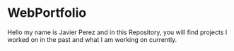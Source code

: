 # WebPortfolio
Hello my name is Javier Perez and in this Repository, you will find projects I worked on in the past and what I am working on currently.
